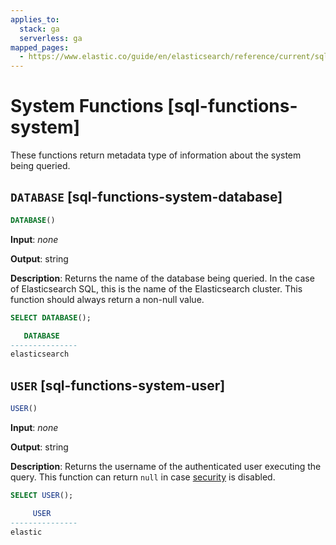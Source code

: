 ```yaml
---
applies_to:
  stack: ga
  serverless: ga
mapped_pages:
  - https://www.elastic.co/guide/en/elasticsearch/reference/current/sql-functions-system.html
---
```


# System Functions [sql-functions-system]

These functions return metadata type of information about the system being queried.

## `DATABASE` [sql-functions-system-database]

```sql
DATABASE()
```

**Input**: *none*

**Output**: string

**Description**: Returns the name of the database being queried. In the case of Elasticsearch SQL, this is the name of the Elasticsearch cluster. This function should always return a non-null value.

```sql
SELECT DATABASE();

   DATABASE
---------------
elasticsearch
```


## `USER` [sql-functions-system-user]

```sql
USER()
```

**Input**: *none*

**Output**: string

**Description**: Returns the username of the authenticated user executing the query. This function can return `null` in case [security](../../../deploy-manage/deploy/self-managed/installing-elasticsearch.md) is disabled.

```sql
SELECT USER();

     USER
---------------
elastic
```


